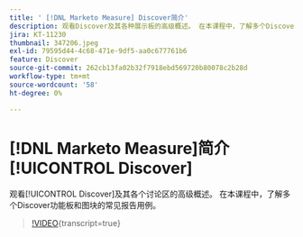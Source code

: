 ```yaml
---
title: ' [!DNL Marketo Measure] Discover简介'
description: 观看Discover及其各种展示板的高级概述。 在本课程中，了解多个Discover功能板和图块的常见报告用例。
jira: KT-11230
thumbnail: 347206.jpeg
exl-id: 79595d44-4c68-471e-9df5-aa0c677761b6
feature: Discover
source-git-commit: 262cb13fa02b32f7918ebd569720b80078c2b28d
workflow-type: tm+mt
source-wordcount: '58'
ht-degree: 0%

---
```


# [!DNL Marketo Measure]简介[!UICONTROL Discover]

观看[!UICONTROL Discover]及其各个讨论区的高级概述。 在本课程中，了解多个Discover功能板和图块的常见报告用例。

>[!VIDEO](https://video.tv.adobe.com/v/347206/?learn=on){transcript=true}
